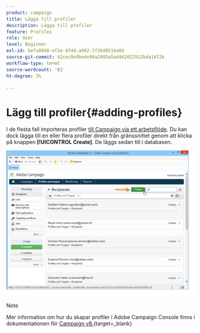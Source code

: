 ```yaml
---
product: campaign
title: Lägga till profiler
description: Lägga till profiler
feature: Profiles
role: User
level: Beginner
exl-id: befa8948-ef2e-4f4d-a002-3f26d8516a0d
source-git-commit: 42cec0e9bede94a2995a5ad442822512bda14f2b
workflow-type: tm+mt
source-wordcount: '61'
ht-degree: 3%

---
```


# Lägg till profiler{#adding-profiles}



I de flesta fall importeras profiler [till Campaign via ett arbetsflöde](../../platform/using/import-export-workflows.md). Du kan dock lägga till en eller flera profiler direkt från gränssnittet genom att klicka på knappen **[!UICONTROL Create]**. De läggs sedan till i databasen.

![](assets/s_ncs_user_profile_add.png)

>[!NOTE]
>
>Mer information om hur du skapar profiler i Adobe Campaign Console finns i dokumentationen för [Campaign v8.](https://experienceleague.adobe.com/en/docs/campaign-classic/using/getting-started/profile-management/adding-profiles){target=_blank}


<!--
Enter the information for this profile. The tabs and fields to be completed are described in [Editing a profile](../../platform/using/editing-a-profile.md).

Click **[!UICONTROL Save]** to validate profile creation. The profile is then added in Adobe Campaign database.
-->